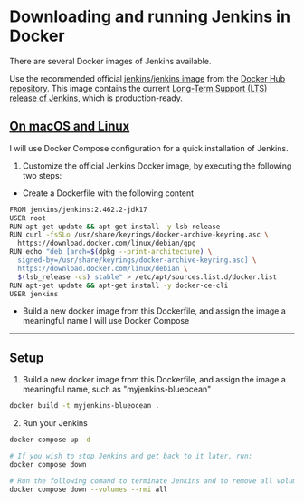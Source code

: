# Downloading and running Jenkins in Docker

There are several Docker images of Jenkins available.

Use the recommended official [jenkins/jenkins image](https://hub.docker.com/r/jenkins/jenkins/) from the [Docker Hub repository](https://hub.docker.com/). This image contains the current [Long-Term Support (LTS) release of Jenkins](https://www.jenkins.io/download), which is production-ready.

## [On macOS and Linux](https://www.jenkins.io/doc/book/installing/docker/)

I will use Docker Compose configuration for a quick installation of Jenkins.

1. Customize the official Jenkins Docker image, by executing the following two steps:

- Create a Dockerfile with the following content

```bash
FROM jenkins/jenkins:2.462.2-jdk17
USER root
RUN apt-get update && apt-get install -y lsb-release
RUN curl -fsSLo /usr/share/keyrings/docker-archive-keyring.asc \
  https://download.docker.com/linux/debian/gpg
RUN echo "deb [arch=$(dpkg --print-architecture) \
  signed-by=/usr/share/keyrings/docker-archive-keyring.asc] \
  https://download.docker.com/linux/debian \
  $(lsb_release -cs) stable" > /etc/apt/sources.list.d/docker.list
RUN apt-get update && apt-get install -y docker-ce-cli
USER jenkins
```

- Build a new docker image from this Dockerfile, and assign the image a meaningful name I will use Docker Compose

---

## Setup

1. Build a new docker image from this Dockerfile, and assign the image a meaningful name, such as "myjenkins-blueocean"

```bash
docker build -t myjenkins-blueocean .
```

2. Run your Jenkins

```bash
docker compose up -d

# If you wish to stop Jenkins and get back to it later, run:
docker compose down

# Run the following comand to terminate Jenkins and to remove all volumes and images used:
docker compose down --volumes --rmi all
```
